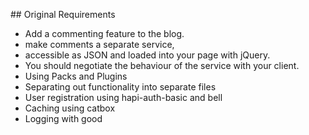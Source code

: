 

## Original Requirements

- Add a commenting feature to the blog.
- make comments a separate service,
- accessible as JSON and loaded into your page with jQuery.
- You should negotiate the behaviour of the service with your client.
- Using Packs and Plugins
- Separating out functionality into separate files
- User registration using hapi-auth-basic and bell
- Caching using catbox
- Logging with good
